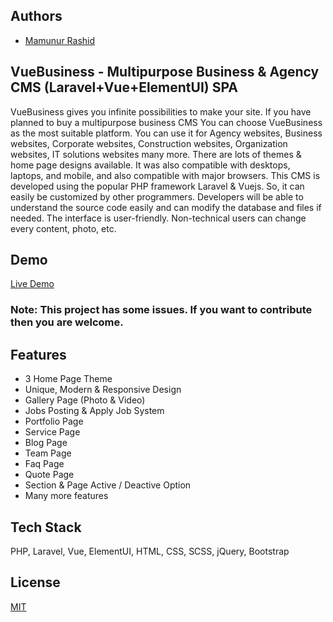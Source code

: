 
## Authors

- [Mamunur Rashid](https://mamunverse.com/)


## VueBusiness - Multipurpose Business & Agency CMS (Laravel+Vue+ElementUI) SPA

VueBusiness gives you infinite possibilities to make your site. If you have planned to buy a multipurpose business CMS You can choose VueBusiness as the most suitable platform. You can use it for Agency websites, Business websites, Corporate websites, Construction websites, Organization websites, IT solutions websites many more. There are lots of themes & home page designs available. It was also compatible with desktops, laptops, and mobile, and also compatible with major browsers. This CMS is developed using the popular PHP framework Laravel & Vuejs. So, it can easily be customized by other programmers. Developers will be able to understand the source code easily and can modify the database and files if needed. The interface is user-friendly. Non-technical users can change every content, photo, etc. 

## Demo
[Live Demo](http://vuebusiness.geniusdevs.com/)


### Note: This project has some issues. If you want to contribute then you are welcome.

## Features

- 3 Home Page Theme
- Unique, Modern & Responsive Design
- Gallery Page (Photo & Video)
- Jobs Posting & Apply Job System
- Portfolio Page
- Service Page
- Blog Page
- Team Page
- Faq Page
- Quote Page
- Section & Page Active / Deactive Option
- Many more features

## Tech Stack
PHP, Laravel, Vue, ElementUI, HTML, CSS, SCSS, jQuery, Bootstrap


## License

[MIT](https://choosealicense.com/licenses/mit/)

